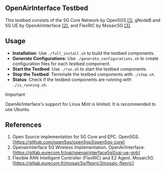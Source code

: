 ## OpenAirInterface Testbed

This testbed consists of the 5G Core Network by Open5GS [[1]][open5gs-core], gNodeB and 5G UE by OpenAirInterface [[2]][oai-ue-gnb], and FlexRIC by Mosaic5G [[3]][mosaic-flexric].

## Usage

- **Installation**: Use `./full_install.sh` to build the testbed components.
- **Generate Configurations**: Use `./generate_configurations.sh` to create configuration files for each testbed component.
- **Start the Testbed**: Use `./run.sh` to start the testbed components.
- **Stop the Testbed**: Terminate the testbed components with `./stop.sh`.
- **Status**: Check if the testbed components are running with `./is_running.sh`.

> [!IMPORTANT]
> OpenAirInterface's support for Linux Mint is limited. It is recommended to use Ubuntu.

## References

1. Open Source implementation for 5G Core and EPC. Open5GS. [https://github.com/open5gs/open5gs][open5gs-core]
2. Openairinterface 5G Wireless Implementation. OpenAirInterface. [https://gitlab.eurecom.fr/oai/openairinterface5g][oai-ue-gnb]
3. Flexible RAN Intelligent Controller (FlexRIC) and E2 Agent. Mosaic5G. [https://gitlab.eurecom.fr/mosaic5g/flexric][mosaic-flexric]

<!-- References -->

[open5gs-core]: https://github.com/open5gs/open5gs
[oai-ue-gnb]: https://gitlab.eurecom.fr/oai/openairinterface5g
[mosaic-flexric]: https://gitlab.eurecom.fr/mosaic5g/flexric
[ts3191-3gpp]: https://portal.3gpp.org/desktopmodules/Specifications/SpecificationDetails.aspx?specificationId=3191
[ts3219-3gpp]: https://portal.3gpp.org/desktopmodules/Specifications/SpecificationDetails.aspx?specificationId=3219
[ts3223-3gpp]: https://portal.3gpp.org/desktopmodules/Specifications/SpecificationDetails.aspx?specificationId=3223
